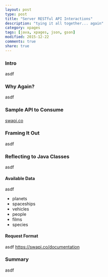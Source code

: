 ```yaml
---
layout: post
type: post
title: "Server RESTful API Interactions"
description: "tying it all together... again"
category: xpages
tags: [java, xpages, json, gson]
modified: 2015-12-22
comments: true
share: true
---
```


### Intro
asdf

### Why Again?
asdf

### Sample API to Consume
[swapi.co](https://swapi.co/)

### Framing It Out
asdf

### Reflecting to Java Classes
asdf

#### Available Data
asdf

* planets
* spaceships
* vehicles
* people
* films
* species

#### Request Format
asdf
https://swapi.co/documentation

### Summary
asdf